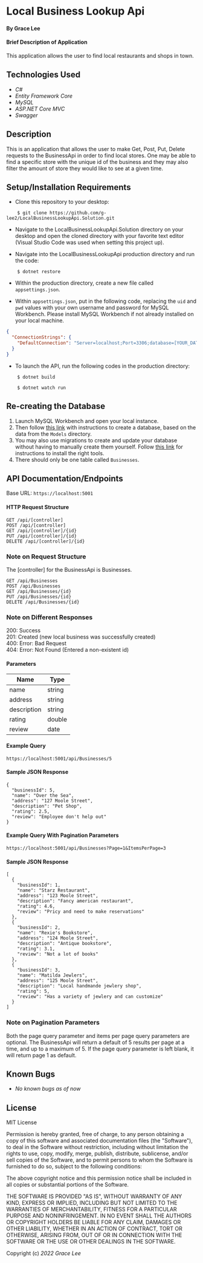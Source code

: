 # Local Business Lookup Api

#### By Grace Lee

#### Brief Description of Application

This application allows the user to find local restaurants and shops in town.

## Technologies Used

- _C#_
- _Entity Framework Core_
- _MySQL_
- _ASP.NET Core MVC_
- _Swagger_

## Description

This is an application that allows the user to make Get, Post, Put, Delete requests to the BusinessApi in order to find local stores. One may be able to find a specific store with the unique id of the business and they may also filter the amount of store they would like to see at a given time.

## Setup/Installation Requirements

- Clone this repository to your desktop:

```
    $ git clone https://github.com/g-lee2/LocalBusinessLookupApi.Solution.git
```

- Navigate to the LocalBusinessLookupApi.Solution directory on your desktop and open the cloned directory with your favorite text editor (Visual Studio Code was used when setting this project up).

- Navigate into the LocalBusinessLookupApi production directory and run the code:

```
    $ dotnet restore
```

- Within the production directory, create a new file called `appsettings.json`.

- Within `appsettings.json`, put in the following code, replacing the `uid` and `pwd` values with your own username and password for MySQL Workbench. Please install MySQL Workbench if not already installed on your local machine.

```json
{
  "ConnectionStrings": {
    "DefaultConnection": "Server=localhost;Port=3306;database=[YOUR_DATABASE_NAME];uid=[YOUR_ID];pwd=[YOUR_PASSWORD];"
  }
}
```

- To launch the API, run the following codes in the production directory:

```
    $ dotnet build
```

```
    $ dotnet watch run
```

## Re-creating the Database

1. Launch MySQL Workbench and open your local instance.
2. Then follow [this link](https://www.learnhowtoprogram.com/c-and-net-part-time/database-basics/introduction-to-mysql-workbench-creating-a-database) with instructions to create a database, based on the data from the `Models` directory.
3. You may also use migrations to create and update your database without having to manually create them yourself. Follow [this link](https://www.learnhowtoprogram.com/c-and-net-part-time/many-to-many-relationships/code-first-development-and-migrations) for instructions to install the right tools.
4. There should only be one table called `Businesses`.

## API Documentation/Endpoints

Base URL: `https://localhost:5001`

#### HTTP Request Structure

```
GET /api/[controller]
POST /api/[controller]
GET /api/[controller]/{id}
PUT /api/[controller]/{id}
DELETE /api/[controller]/{id}
```

### Note on Request Structure

The [controller] for the BusinessApi is Businesses.

```
GET /api/Businesses
POST /api/Businesses
GET /api/Businesses/{id}
PUT /api/Businesses/{id}
DELETE /api/Businesses/{id}
```

### Note on Different Responses

200: Success<br>
201: Created (new local business was successfully created)<br>
400: Error: Bad Request<br>
404: Error: Not Found (Entered a non-existent id)<br>

#### Parameters

| Name        | Type   |
| ----------- | ------ |
| name        | string |
| address     | string |
| description | string |
| rating      | double |
| review      | date   |

#### Example Query

```
https://localhost:5001/api/Businesses/5
```

#### Sample JSON Response

```
{
  "businessId": 5,
  "name": "Over the Sea",
  "address": "127 Moole Street",
  "description": "Pet Shop",
  "rating": 2.5,
  "review": "Employee don't help out"
}
```

#### Example Query With Pagination Parameters

```
https://localhost:5001/api/Businesses?Page=1&ItemsPerPage=3
```

#### Sample JSON Response

```
[
  {
    "businessId": 1,
    "name": "Starz Restaurant",
    "address": "123 Moole Street",
    "description": "Fancy american restaurant",
    "rating": 4.6,
    "review": "Pricy and need to make reservations"
  },
  {
    "businessId": 2,
    "name": "Rexie's Bookstore",
    "address": "124 Moole Street",
    "description": "Antique bookstore",
    "rating": 3.1,
    "review": "Not a lot of books"
  },
  {
    "businessId": 3,
    "name": "Matilda Jewlers",
    "address": "125 Moole Street",
    "description": "Local handmande jewlery shop",
    "rating": 5,
    "review": "Has a variety of jewlery and can customize"
  }
]
```

### Note on Pagination Parameters

Both the page query parameter and items per page query parameters are optional. The BusinessApi will return a default of 5 results per page at a time, and up to a maximum of 5. If the page query parameter is left blank, it will return page 1 as default.

## Known Bugs

- _No known bugs as of now_

## License

MIT License

Permission is hereby granted, free of charge, to any person obtaining a copy
of this software and associated documentation files (the "Software"), to deal
in the Software without restriction, including without limitation the rights
to use, copy, modify, merge, publish, distribute, sublicense, and/or sell
copies of the Software, and to permit persons to whom the Software is
furnished to do so, subject to the following conditions:

The above copyright notice and this permission notice shall be included in all
copies or substantial portions of the Software.

THE SOFTWARE IS PROVIDED "AS IS", WITHOUT WARRANTY OF ANY KIND, EXPRESS OR
IMPLIED, INCLUDING BUT NOT LIMITED TO THE WARRANTIES OF MERCHANTABILITY,
FITNESS FOR A PARTICULAR PURPOSE AND NONINFRINGEMENT. IN NO EVENT SHALL THE
AUTHORS OR COPYRIGHT HOLDERS BE LIABLE FOR ANY CLAIM, DAMAGES OR OTHER
LIABILITY, WHETHER IN AN ACTION OF CONTRACT, TORT OR OTHERWISE, ARISING FROM,
OUT OF OR IN CONNECTION WITH THE SOFTWARE OR THE USE OR OTHER DEALINGS IN THE
SOFTWARE.

Copyright (c) _2022_ _Grace Lee_
